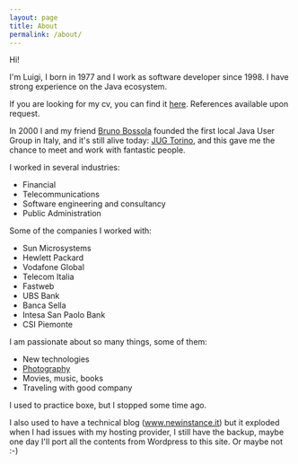 ```yaml
---
layout: page
title: About
permalink: /about/
---
```


Hi! 

I'm Luigi, I born in 1977 and I work as software developer since 1998. I have strong experience on the Java ecosystem.

If you are looking for my cv, you can find it [here](../docs/luigi_viggiano.pdf). References available upon request.

In 2000 I and my friend [Bruno Bossola](https://bbossola.wordpress.com/) founded the first local Java User Group in Italy, 
and it's still alive today: [JUG Torino](http://www.jugtorino.it), and this gave me the chance to meet and work with 
fantastic people.

I worked in several industries:
- Financial
- Telecommunications
- Software engineering and consultancy
- Public Administration

Some of the companies I worked with:
- Sun Microsystems
- Hewlett Packard
- Vodafone Global
- Telecom Italia
- Fastweb
- UBS Bank
- Banca Sella
- Intesa San Paolo Bank
- CSI Piemonte

I am passionate about so many things, some of them:
- New technologies
- [Photography](http://luigiviggiano.photography) 
- Movies, music, books
- Traveling with good company

I used to practice boxe, but I stopped some time ago.

I also used to have a technical blog (www.newinstance.it) but it exploded when I had issues with my 
hosting provider, I still have the backup, maybe one day I'll port all the contents from Wordpress to this site. 
Or maybe not :-)